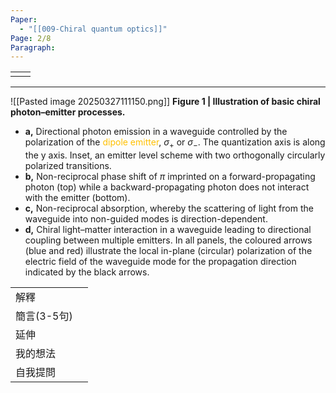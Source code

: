 ```yaml
---
Paper:
  - "[[009-Chiral quantum optics]]"
Page: 2/8
Paragraph:
---
```


|     |     |
| --- | --- |
|     |     |


---
![[Pasted image 20250327111150.png]]
**Figure 1 | Illustration of basic chiral photon–emitter processes.**  
- **a,** Directional photon emission in a waveguide controlled by the polarization of the <font color="#ffc000">dipole emitter</font>, $σ_+$ or $σ_−$. The quantization axis is along the y axis. Inset, an emitter level scheme with two orthogonally circularly polarized transitions. 
- **b,** Non-reciprocal phase shift of $π$  imprinted on a forward-propagating photon (top) while a backward-propagating photon does not interact with the emitter (bottom). 
- **c,** Non-reciprocal absorption, whereby the scattering of light from the waveguide into non-guided modes is direction-dependent. 
- **d,** Chiral light–matter interaction in a waveguide leading to directional coupling between multiple emitters. In all panels, the coloured arrows (blue and red) illustrate the local in-plane (circular) polarization of the electric field of the waveguide mode for the propagation direction indicated by the black arrows.

|          |     |
| -------- | --- |
| 解釋       |     |
| 簡言(3-5句) |     |
| 延伸       |     |
| 我的想法     |     |
| 自我提問     |     |
